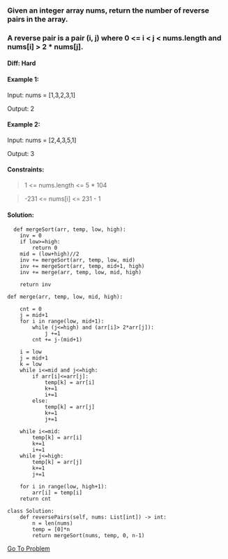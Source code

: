 ### Given an integer array nums, return the number of reverse pairs in the array.
### A reverse pair is a pair (i, j) where 0 <= i < j < nums.length and nums[i] > 2 * nums[j].


#### Diff: Hard

#### Example 1:

Input: nums = [1,3,2,3,1]

Output: 2

#### Example 2:

Input: nums = [2,4,3,5,1]

Output: 3
 
#### Constraints:

> 1 <= nums.length <= 5 * 104

> -231 <= nums[i] <= 231 - 1

#### Solution:

      def mergeSort(arr, temp, low, high):
        inv = 0
        if low>=high:
            return 0
        mid = (low+high)//2
        inv += mergeSort(arr, temp, low, mid)
        inv += mergeSort(arr, temp, mid+1, high)
        inv += merge(arr, temp, low, mid, high)

        return inv

    def merge(arr, temp, low, mid, high):

        cnt = 0
        j = mid+1
        for i in range(low, mid+1):
            while (j<=high) and (arr[i]> 2*arr[j]):
                j +=1
            cnt += j-(mid+1)

        i = low
        j = mid+1
        k = low
        while i<=mid and j<=high:
            if arr[i]<=arr[j]:
                temp[k] = arr[i]
                k+=1 
                i+=1
            else:
                temp[k] = arr[j]
                k+=1
                j+=1

        while i<=mid:
            temp[k] = arr[i]
            k+=1
            i+=1
        while j<=high:
            temp[k] = arr[j]
            k+=1
            j+=1

        for i in range(low, high+1):
            arr[i] = temp[i]
        return cnt

    class Solution:
        def reversePairs(self, nums: List[int]) -> int:
            n = len(nums)
            temp = [0]*n
            return mergeSort(nums, temp, 0, n-1)
            
            
[Go To Problem](https://leetcode.com/problems/reverse-pairs/)
